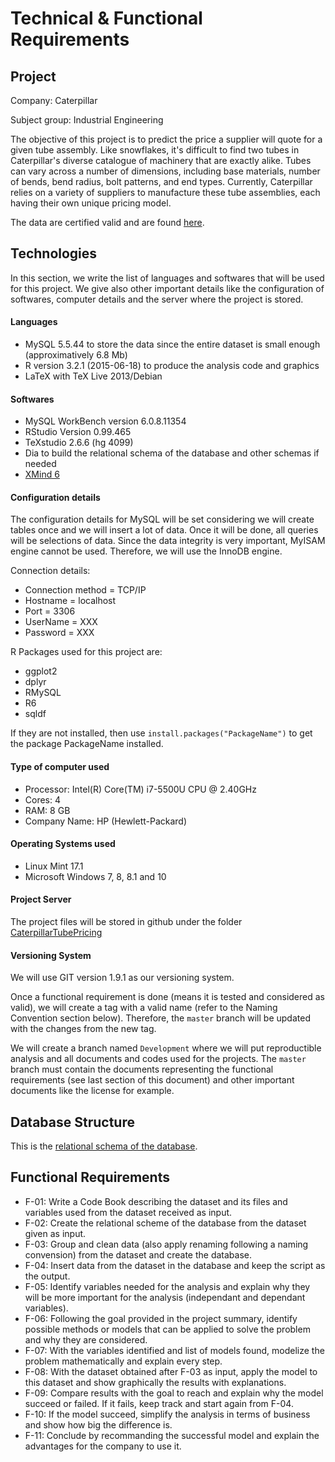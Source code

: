 # Technical & Functional Requirements

## Project
Company: Caterpillar

Subject group: Industrial Engineering

The objective of this project is to predict the price a supplier will quote for a given tube assembly. Like snowflakes, it's difficult to find two tubes in Caterpillar's diverse catalogue of machinery that are exactly alike. Tubes can vary across a number of dimensions, including base materials, number of bends, bend radius, bolt patterns, and end types. Currently, Caterpillar relies on a variety of suppliers to manufacture these tube assemblies, each having their own unique pricing model.

The data are certified valid and are found [here](https://www.kaggle.com/c/caterpillar-tube-pricing/data).


## Technologies
In this section, we write the list of languages and softwares that will be used for this project. We give also other important details like the configuration of softwares, computer details and the server where the project is stored.

#### Languages

* MySQL 5.5.44 to store the data since the entire dataset is small enough (approximatively 6.8 Mb)
* R version 3.2.1 (2015-06-18) to produce the analysis code and graphics
* LaTeX with TeX Live 2013/Debian

#### Softwares

* MySQL WorkBench version 6.0.8.11354
* RStudio Version 0.99.465
* TeXstudio 2.6.6 (hg 4099)
* Dia to build the relational schema of the database and other schemas if needed
* [XMind 6](www.xmind.net/download/)

#### Configuration details
The configuration details for MySQL will be set considering we will create tables once and we will insert a lot of data. Once it will be done, all queries will be selections of data. Since the data integrity is very important, MyISAM engine cannot be used. Therefore, we will use the InnoDB engine. 

Connection details:

* Connection method = TCP/IP
* Hostname = localhost
* Port = 3306
* UserName = XXX
* Password = XXX

R Packages used for this project are:

* ggplot2
* dplyr
* RMySQL
* R6
* sqldf

If they are not installed, then use `install.packages("PackageName")` to get the package PackageName installed.


#### Type of computer used

* Processor: Intel(R) Core(TM) i7-5500U CPU @ 2.40GHz
* Cores: 4
* RAM: 8 GB
* Company Name: HP (Hewlett-Packard)

#### Operating Systems used

* Linux Mint 17.1
* Microsoft Windows 7, 8, 8.1 and 10

#### Project Server
The project files will be stored in github under the folder [CaterpillarTubePricing](https://github.com/glapointe7/CaterpillarTubePricing)

#### Versioning System
We will use GIT version 1.9.1 as our versioning system.

Once a functional requirement is done (means it is tested and considered as valid), we will create a tag with a valid name (refer to the Naming Convention section below). Therefore, the `master` branch will be updated with the changes from the new tag. 

We will create a branch named `Development` where we will put reproductible analysis and all documents and codes used for the projects. The `master` branch must contain the documents representing the functional requirements (see last section of this document) and other important documents like the license for example.


## Database Structure
This is the [relational schema of the database](https://github.com/glapointe7/CaterpillarTubePricing/blob/master/Caterpillar.dia).

## Functional Requirements

* F-01: Write a Code Book describing the dataset and its files and variables used from the dataset received as input.
* F-02: Create the relational scheme of the database from the dataset given as input.
* F-03: Group and clean data (also apply renaming following a naming convension) from the dataset and create the database.
* F-04: Insert data from the dataset in the database and keep the script as the output.
* F-05: Identify variables needed for the analysis and explain why they will be more important for the analysis (independant and dependant variables).
* F-06: Following the goal provided in the project summary, identify possible methods or models that can be applied to solve the problem and why they are considered.
* F-07: With the variables identified and list of models found, modelize the problem mathematically and explain every step.
* F-08: With the dataset obtained after F-03 as input, apply the model to this dataset and show graphically the results with explanations.
* F-09: Compare results with the goal to reach and explain why the model succeed or failed. If it fails, keep track and start again from F-04.
* F-10: If the model succeed, simplify the analysis in terms of business and show how big the difference is.
* F-11: Conclude by recommanding the successful model and explain the advantages for the company to use it.
